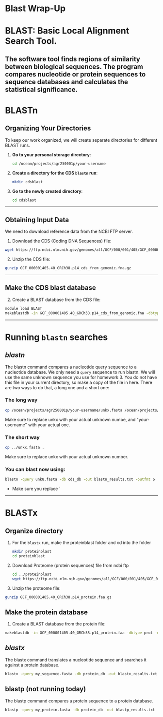 # Blast Wrap-Up
# BLAST: Basic Local Alignment Search Tool.
The software tool finds regions of similarity between biological sequences. The program compares nucleotide or protein sequences to sequence databases and calculates the statistical significance.
---

# BLASTn
## **Organizing Your Directories**
To keep our work organized, we will create separate directories for different BLAST runs.

1. **Go to your personal storage directory**:
   ```bash
   cd /ocean/projects/agr250001p/your-username

2. **Create a directory for the CDS `blastn` run**:
   ```bash
   mkdir cdsblast
   
2. **Go to the newly created directory**:
   ```bash
   cd cdsblast
---
## Obtaining Input Data
We need to download reference data from the NCBI FTP server.

1. Download the CDS (Coding DNA Sequences) file:
``` bash
wget https://ftp.ncbi.nlm.nih.gov/genomes/all/GCF/000/001/405/GCF_000001405.40_GRCh38.p14/GCF_000001405.40_GRCh38.p14_cds_from_genomic.fna.gz
```
2. Unzip the CDS file:
``` bash
gunzip GCF_000001405.40_GRCh38.p14_cds_from_genomic.fna.gz
```
---
## Make the CDS blast database

2. Create a BLAST database from the CDS file:
``` bash
module load BLAST
makeblastdb -in GCF_000001405.40_GRCh38.p14_cds_from_genomic.fna -dbtype nucl -out cds_db
```
---
# Running `blastn` searches

## *blastn*
The blastn command compares a nucleotide query sequence to a nucleotide database.
We only need a `query` sequence to run blastn. We will use the same unknown sequence you use for homework 3. You do not have this file in your current directory, so make a copy of the file in here. There are two ways to do that, a long one and a short one:

### The long way

``` bash
cp /ocean/projects/agr250001p/your-username/unkx.fasta /ocean/projects/agr250001p/your-username/cdsblast
```
Make sure to replace unkx with your actual unknown numbe, and "your-username" with your actual one.

### The short way

``` bash
cp ../unkx.fasta .
```
Make sure to replace unkx with your actual unknown number.

### You can blast now using:

``` bash
blastn -query unk8.fasta -db cds_db -out blastn_results.txt -outfmt 6
```
- Make sure you replace `
---
# BLASTx

## Organize directory

1. For the `blastx` run, make the proteinblast folder and cd into the folder
   ```bash
   mkdir proteinblast
   cd proteinblast

2. Download Proteome (protein sequences) file from ncbi ftp
   ``` bash
   cd ../proteinblast
   wget https://ftp.ncbi.nlm.nih.gov/genomes/all/GCF/000/001/405/GCF_000001405.40_GRCh38.p14/GCF_000001405.40_GRCh38.p14_protein.faa.gz
   ```
3. Unzip the proteome file:
``` bash
gunzip GCF_000001405.40_GRCh38.p14_protein.faa.gz
```
## Make the protein database
1. Create a BLAST database from the protein file:
``` bash
makeblastdb -in GCF_000001405.40_GRCh38.p14_protein.faa -dbtype prot -out protein_db
```

## *blastx*
The blastx command translates a nucleotide sequence and searches it against a protein database.
``` bash
blastx -query my_sequence.fasta -db protein_db -out blastx_results.txt -outfmt 6
```

## blastp (not running today)
The blastp command compares a protein sequence to a protein database.
``` bash
blastp -query my_protein.fasta -db protein_db -out blastp_results.txt -outfmt 6

